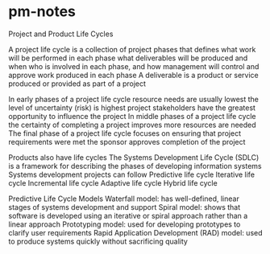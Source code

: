 # pm-notes

Project and Product Life Cycles

A project life cycle is a collection of project phases that defines
what work will be performed in each phase
what deliverables will be produced and when
who is involved in each phase, and 
how management will control and approve work produced in each phase
A deliverable is a product or service produced or provided as part of a project

In early phases of a project life cycle
resource needs are usually lowest
the level of uncertainty (risk) is highest
project stakeholders have the greatest opportunity to influence the project
In middle phases of a project life cycle
the certainty of completing a project improves
more resources are needed
The final phase of a project life cycle focuses on
ensuring that project requirements were met
the sponsor approves completion of the project

Products also have life cycles
The Systems Development Life Cycle (SDLC) is a framework for describing the phases of developing information systems
Systems development projects can follow 
Predictive life cycle
Iterative life cycle
Incremental life cycle
Adaptive life cycle
Hybrid life cycle

Predictive Life Cycle Models
Waterfall model: has well-defined, linear stages of systems development and support
Spiral model: shows that software is developed using an iterative or spiral approach rather than a linear approach
Prototyping model: used for developing prototypes to clarify user requirements
Rapid Application Development (RAD) model:  used to produce systems quickly without sacrificing quality
